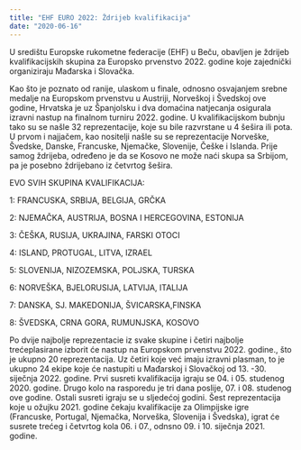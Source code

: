 ```yaml
---
title: "EHF EURO 2022: Ždrijeb kvalifikacija"
date: "2020-06-16"
---
```


U središtu Europske rukometne federacije (EHF) u Beču, obavljen je ždrijeb kvalifikacijskih skupina za Europsko prvenstvo 2022. godine koje zajednički organiziraju Mađarska i Slovačka.

Kao što je poznato od ranije, ulaskom u finale, odnosno osvajanjem srebne medalje na Europskom prvenstvu u Austriji, Norveškoj i Švedskoj ove godine, Hrvatska je uz Španjolsku i dva domaćina natjecanja osigurala izravni nastup na finalnom turniru 2022. godine. U kvalifikacijskom bubnju tako su se našle 32 reprezentacije, koje su bile razvrstane u 4 šešira ili pota. U prvom i najjačem, kao nositelji našle su se reprezentacije Norveške, Švedske, Danske, Francuske, Njemačke, Slovenije, Češke i Islanda. Prije samog ždrijeba, određeno je da se Kosovo ne može naći skupa sa Srbijom, pa je posebno ždrijebano iz četvrtog šešira.

EVO SVIH SKUPINA KVALIFIKACIJA:

1: FRANCUSKA, SRBIJA, BELGIJA, GRČKA

2: NJEMAČKA, AUSTRIJA, BOSNA I HERCEGOVINA, ESTONIJA

3: ČEŠKA, RUSIJA, UKRAJINA, FARSKI OTOCI

4: ISLAND, PROTUGAL, LITVA, IZRAEL

5: SLOVENIJA, NIZOZEMSKA, POLJSKA, TURSKA

6: NORVEŠKA, BJELORUSIJA, LATVIJA, ITALIJA

7: DANSKA, SJ. MAKEDONIJA, ŠVICARSKA,FINSKA

8: ŠVEDSKA, CRNA GORA, RUMUNJSKA, KOSOVO

Po dvije najbolje reprezentacie iz svake skupine i četiri najbolje trećeplasirane izborit će nastup na Europskom prvenstvu 2022. godine., što je ukupno 20 reprezentacija. Uz četiri koje već imaju izravni plasman, to je ukupno 24 ekipe koje će nastupiti u Mađarskoj i Slovačkoj od 13. -30. siječnja 2022. godine. Prvi susreti kvalifikacija igraju se 04. i 05. studenog 2020. godine. Drugo kolo na rasporedu je tri dana poslije, 07. i 08. studenog ove godine. Ostali susreti igraju se u sljedećoj godini. Šest reprezentacija koje u ožujku 2021. godine čekaju kvalifikacije za Olimpijske igre (Francuske, Portugal, Njemačka, Norveška, Slovenija i Švedska), igrat će susrete trećeg i četvrtog kola 06. i 07., odnsno 09. i 10. siječnja 2021. godine.
